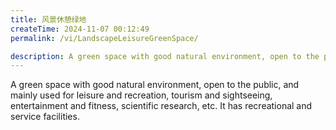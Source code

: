 ```yaml
---
title: 风景休憩绿地
createTime: 2024-11-07 00:12:49
permalink: /vi/LandscapeLeisureGreenSpace/

description: A green space with good natural environment, open to the public, and mainly used for leisure and recreation, tourism and sightseeing, entertainment and fitness, scientific research, etc. It has recreational and service facilities.
---
```


A green space with good natural environment, open to the public, and mainly used for leisure and recreation, tourism and sightseeing, entertainment and fitness, scientific research, etc. It has recreational and service facilities.